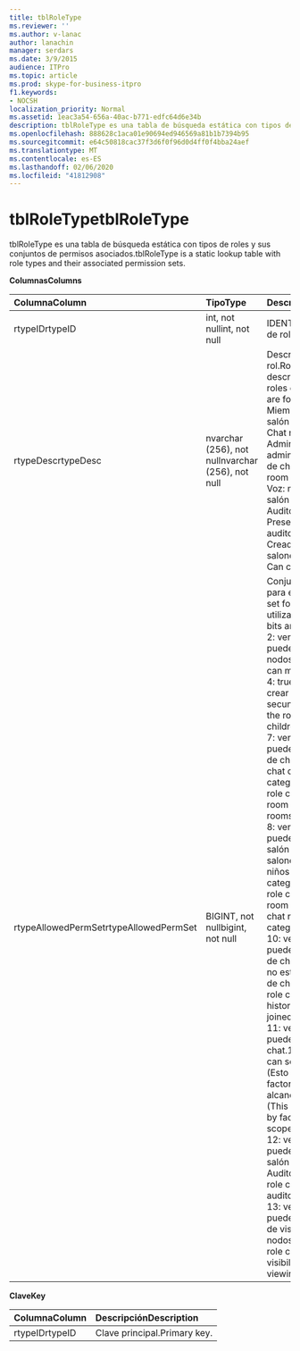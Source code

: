 ```yaml
---
title: tblRoleType
ms.reviewer: ''
ms.author: v-lanac
author: lanachin
manager: serdars
ms.date: 3/9/2015
audience: ITPro
ms.topic: article
ms.prod: skype-for-business-itpro
f1.keywords:
- NOCSH
localization_priority: Normal
ms.assetid: 1eac3a54-656a-40ac-b771-edfc64d6e34b
description: tblRoleType es una tabla de búsqueda estática con tipos de roles y sus conjuntos de permisos asociados.
ms.openlocfilehash: 888628c1aca01e90694ed946569a81b1b7394b95
ms.sourcegitcommit: e64c50818cac37f3d6f0f96d0d4ff0f4bba24aef
ms.translationtype: MT
ms.contentlocale: es-ES
ms.lasthandoff: 02/06/2020
ms.locfileid: "41812908"
---
```

# <a name="tblroletype"></a><span data-ttu-id="aabee-103">tblRoleType</span><span class="sxs-lookup"><span data-stu-id="aabee-103">tblRoleType</span></span>
 
<span data-ttu-id="aabee-104">tblRoleType es una tabla de búsqueda estática con tipos de roles y sus conjuntos de permisos asociados.</span><span class="sxs-lookup"><span data-stu-id="aabee-104">tblRoleType is a static lookup table with role types and their associated permission sets.</span></span>
  
<span data-ttu-id="aabee-105">**Columnas**</span><span class="sxs-lookup"><span data-stu-id="aabee-105">**Columns**</span></span>

|<span data-ttu-id="aabee-106">**Columna**</span><span class="sxs-lookup"><span data-stu-id="aabee-106">**Column**</span></span>|<span data-ttu-id="aabee-107">**Tipo**</span><span class="sxs-lookup"><span data-stu-id="aabee-107">**Type**</span></span>|<span data-ttu-id="aabee-108">**Descripción**</span><span class="sxs-lookup"><span data-stu-id="aabee-108">**Description**</span></span>|
|:-----|:-----|:-----|
|<span data-ttu-id="aabee-109">rtypeID</span><span class="sxs-lookup"><span data-stu-id="aabee-109">rtypeID</span></span>  <br/> |<span data-ttu-id="aabee-110">int, not null</span><span class="sxs-lookup"><span data-stu-id="aabee-110">int, not null</span></span>  <br/> |<span data-ttu-id="aabee-111">IDENTIFICADOR de tipo de rol.</span><span class="sxs-lookup"><span data-stu-id="aabee-111">Role type ID.</span></span>  <br/> |
|<span data-ttu-id="aabee-112">rtypeDesc</span><span class="sxs-lookup"><span data-stu-id="aabee-112">rtypeDesc</span></span>  <br/> |<span data-ttu-id="aabee-113">nvarchar (256), not null</span><span class="sxs-lookup"><span data-stu-id="aabee-113">nvarchar (256), not null</span></span>  <br/> | <span data-ttu-id="aabee-114">Descripción de tipo de rol.</span><span class="sxs-lookup"><span data-stu-id="aabee-114">Role type description.</span></span> <span data-ttu-id="aabee-115">Hay cuatro roles disponibles:</span><span class="sxs-lookup"><span data-stu-id="aabee-115">There are four available roles:</span></span> <br/>  <span data-ttu-id="aabee-116">Miembro: miembro del salón de chat</span><span class="sxs-lookup"><span data-stu-id="aabee-116">Member: Chat room member</span></span> <br/>  <span data-ttu-id="aabee-117">Administrador: administrador del salón de chat</span><span class="sxs-lookup"><span data-stu-id="aabee-117">Manager: Chat room manager</span></span> <br/>  <span data-ttu-id="aabee-118">Voz: moderador de un salón de chat de Auditorio</span><span class="sxs-lookup"><span data-stu-id="aabee-118">Voiced: Presenter for an auditorium chat room</span></span> <br/>  <span data-ttu-id="aabee-119">Creador: puede crear salones de chat</span><span class="sxs-lookup"><span data-stu-id="aabee-119">Creator: Can create chat rooms</span></span> <br/> |
|<span data-ttu-id="aabee-120">rtypeAllowedPermSet</span><span class="sxs-lookup"><span data-stu-id="aabee-120">rtypeAllowedPermSet</span></span>  <br/> |<span data-ttu-id="aabee-121">BIGINT, not null</span><span class="sxs-lookup"><span data-stu-id="aabee-121">bigint, not null</span></span>  <br/> | <span data-ttu-id="aabee-122">Conjunto de permisos para el rol.</span><span class="sxs-lookup"><span data-stu-id="aabee-122">Permission set for the role.</span></span> <span data-ttu-id="aabee-123">Los bits utilizados son:</span><span class="sxs-lookup"><span data-stu-id="aabee-123">The used bits are:</span></span> <br/>  <span data-ttu-id="aabee-124">2: verdadero si el rol puede administrar nodos.</span><span class="sxs-lookup"><span data-stu-id="aabee-124">2: True if the role can manage nodes.</span></span> <br/>  <span data-ttu-id="aabee-125">4: true si el rol puede crear nodos secundarios.</span><span class="sxs-lookup"><span data-stu-id="aabee-125">4: True if the role can create children nodes.</span></span> <br/>  <span data-ttu-id="aabee-126">7: verdadero si el rol puede unirse a un salón de chat (o a salones de chat de niños de una categoría).</span><span class="sxs-lookup"><span data-stu-id="aabee-126">7: True if the role can join a chat room (or children chat rooms of a category).</span></span> <br/>  <span data-ttu-id="aabee-127">8: verdadero si el rol puede chatear en un salón de chat (o en los salones de chat de los niños de una categoría).</span><span class="sxs-lookup"><span data-stu-id="aabee-127">8: True if the role can chat in a chat room (or in children chat rooms of a category).</span></span> <br/>  <span data-ttu-id="aabee-128">10: verdadero si el rol puede leer el historial de chats incluso cuando no está unido a un salón de chat.</span><span class="sxs-lookup"><span data-stu-id="aabee-128">10: True if the role can read chat history even when not joined to a chat room.</span></span> <br/>  <span data-ttu-id="aabee-129">11: verdadero si el rol puede ver el salón de chat.</span><span class="sxs-lookup"><span data-stu-id="aabee-129">11: True if the role can see the chat room.</span></span> <span data-ttu-id="aabee-130">(Esto se ha refinado con factores como el alcance y la visibilidad).</span><span class="sxs-lookup"><span data-stu-id="aabee-130">(This is further refined by factors such as scope and visibility.)</span></span> <br/>  <span data-ttu-id="aabee-131">12: verdadero si el rol puede chatear en un salón de chat de Auditorio.</span><span class="sxs-lookup"><span data-stu-id="aabee-131">12: True if the role can chat in an auditorium chat room.</span></span> <br/>  <span data-ttu-id="aabee-132">13: verdadero si el rol puede omitir las reglas de visibilidad al ver los nodos.</span><span class="sxs-lookup"><span data-stu-id="aabee-132">13: True if the role can bypass visibility rules when viewing nodes.</span></span> <br/> |
   
<span data-ttu-id="aabee-133">**Clave**</span><span class="sxs-lookup"><span data-stu-id="aabee-133">**Key**</span></span>

|<span data-ttu-id="aabee-134">**Columna**</span><span class="sxs-lookup"><span data-stu-id="aabee-134">**Column**</span></span>|<span data-ttu-id="aabee-135">**Descripción**</span><span class="sxs-lookup"><span data-stu-id="aabee-135">**Description**</span></span>|
|:-----|:-----|
|<span data-ttu-id="aabee-136">rtypeID</span><span class="sxs-lookup"><span data-stu-id="aabee-136">rtypeID</span></span>  <br/> |<span data-ttu-id="aabee-137">Clave principal.</span><span class="sxs-lookup"><span data-stu-id="aabee-137">Primary key.</span></span>  <br/> |
   

